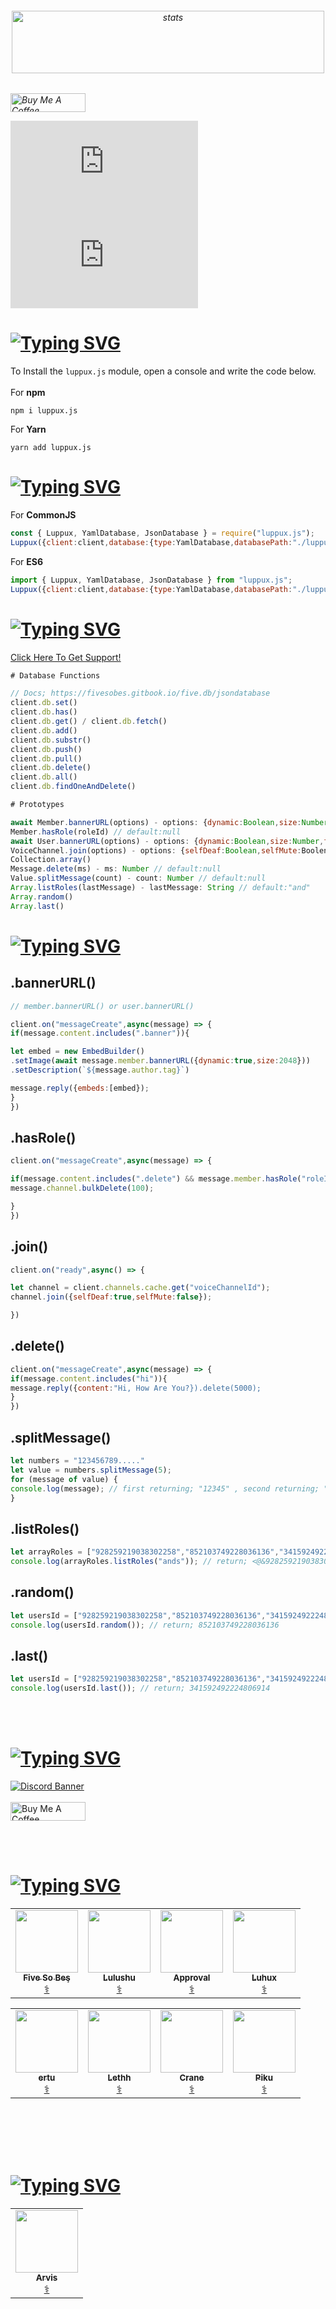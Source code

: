 <h6 align="center">
<img src="https://cdn.discordapp.com/attachments/946826067174375494/1108063676486918194/Luppuxx.png" width="500px" height="100px" alt="stats" align="center">
<h6/>

<a href="https://www.buymeacoffee.com/beykant" target="_blank"><img src="https://cdn.buymeacoffee.com/buttons/v2/default-yellow.png" width="120px" height="30px" alt="Buy Me A Coffee"></a>

![npm version](https://img.shields.io/npm/v/luppux.js?color=blue&label=npm%20i%20luppux.js)
![npm info](https://img.shields.io/npm/dw/luppux.js?color=blue)


# [![Typing SVG](https://readme-typing-svg.herokuapp.com?font=Fira+Code&pause=1000&color=FF0000&repeat=false&width=435&lines=%E2%9D%94+How+To+Install%3F)](#)

To Install the `luppux.js` module, open a console and write the code below.
<br> </br>
For **npm**
```console
npm i luppux.js
```

For **Yarn**
```console
yarn add luppux.js
```

# [![Typing SVG](https://readme-typing-svg.herokuapp.com?font=Fira+Code&pause=1000&color=00EDFF&repeat=false&width=435&lines=%F0%9F%8E%AF+Describing)](#)

For **CommonJS**
```javascript
const { Luppux, YamlDatabase, JsonDatabase } = require("luppux.js");
Luppux({client:client,database:{type:YamlDatabase,databasePath:"./luppuxdb.yml"}});
```

For **ES6**
```javascript
import { Luppux, YamlDatabase, JsonDatabase } from "luppux.js";
Luppux({client:client,database:{type:YamlDatabase,databasePath:"./luppuxdb.yml"}});
```

# [![Typing SVG](https://readme-typing-svg.herokuapp.com?font=Fira+Code&pause=1000&color=blue&repeat=false&width=435&lines=✨+Functions+And+Events)](#)

<a href="https://discord.gg/luppux" target="_blank">Click Here To Get Support!</a>
```javascript
# Database Functions

// Docs; https://fivesobes.gitbook.io/five.db/jsondatabase
client.db.set()
client.db.has()
client.db.get() / client.db.fetch()
client.db.add()
client.db.substr()
client.db.push()
client.db.pull()
client.db.delete()
client.db.all()
client.db.findOneAndDelete()

# Prototypes

await Member.bannerURL(options) - options: {dynamic:Boolean,size:Number,format:String} // default:{format:"png",size:512}
Member.hasRole(roleId) // default:null
await User.bannerURL(options) - options: {dynamic:Boolean,size:Number,format:String} // default:{format:"png",size:512}
VoiceChannel.join(options) - options: {selfDeaf:Boolean,selfMute:Boolen} // default:{selfDeaf:false,selfMute:false}
Collection.array() 
Message.delete(ms) - ms: Number // default:null
Value.splitMessage(count) - count: Number // default:null
Array.listRoles(lastMessage) - lastMessage: String // default:"and"
Array.random()
Array.last()

```

# [![Typing SVG](https://readme-typing-svg.herokuapp.com?font=Fira+Code&pause=1000&color=blue&repeat=false&width=435&lines=🪄+Example+For+v14)](#)

<h2>.bannerURL()</h2>

```js
// member.bannerURL() or user.bannerURL()

client.on("messageCreate",async(message) => {
if(message.content.includes(".banner")){

let embed = new EmbedBuilder()
.setImage(await message.member.bannerURL({dynamic:true,size:2048}))
.setDescription(`${message.author.tag}`)

message.reply({embeds:[embed});
}
})
```

<h2>.hasRole()</h2>

```js
client.on("messageCreate",async(message) => {

if(message.content.includes(".delete") && message.member.hasRole("roleId")){
message.channel.bulkDelete(100);

}
})
```

<h2>.join()</h2>

```js
client.on("ready",async() => {

let channel = client.channels.cache.get("voiceChannelId");
channel.join({selfDeaf:true,selfMute:false});

})
```

<h2>.delete()</h2>

```js
client.on("messageCreate",async(message) => {
if(message.content.includes("hi")){
message.reply({content:"Hi, How Are You?}).delete(5000);
}
})
```

<h2>.splitMessage()</h2>

```js
let numbers = "123456789....."
let value = numbers.splitMessage(5);
for (message of value) {
console.log(message); // first returning; "12345" , second returning; "678910"; 
}

```

<h2>.listRoles()</h2>

```js
let arrayRoles = ["928259219038302258","852103749228036136","341592492224806914"];
console.log(arrayRoles.listRoles("ands")); // return; <@&928259219038302258>,<@&852103749228036136> ands <@&341592492224806914>
```

<h2>.random()</h2>

```js
let usersId = ["928259219038302258","852103749228036136","341592492224806914"];
console.log(usersId.random()); // return; 852103749228036136
```

<h2>.last()</h2>

```js
let usersId = ["928259219038302258","852103749228036136","341592492224806914"];
console.log(usersId.last()); // return; 341592492224806914
```

<br> <br/>
# [![Typing SVG](https://readme-typing-svg.herokuapp.com?font=Fira+Code&pause=1000&color=9D06E6&repeat=false&width=435&lines=Support+%26+Donate)](#)

[![Discord Banner](https://api.weblutions.com/discord/invite/luppux/)](https://discord.gg/luppux)
<br> </br>
<a href="https://www.buymeacoffee.com/beykant" target="_blank"><img src="https://cdn.buymeacoffee.com/buttons/v2/default-yellow.png" width="120px" height="30px" alt="Buy Me A Coffee"></a>

<br> <br/>
# [![Typing SVG](https://readme-typing-svg.herokuapp.com?font=Fira+Code&pause=1000&color=9D06E6&repeat=false&width=435&lines=😉+Contributors)](#)
<table>
  <tr>
  <td align="center"><a href="https://github.com/Bes-js"><img src="https://avatars.githubusercontent.com/u/89789101?v=4" width="100px;" alt=""/><br /><sub><b>Five So Beş</b></sub></a><br /><a href="Five So Beş" title="Luppux">⚕️</a></td>
<td align="center"><a href="https://github.com/luluwux"><img src="https://avatars.githubusercontent.com/u/87658293?v=4" width="100px;" alt=""/><br /><sub><b>Lulushu</b></sub></a><br /><a href="Lulushu" title="Luppux">⚕️</a></td>
<td align="center"><a href="https://github.com/Approval-Denial"><img src="https://avatars.githubusercontent.com/u/74969246?v=4" width="100px;" alt=""/><br /><sub><b>Approval</b></sub></a><br /><a href="Approval" title="Luppux">⚕️</a></td>
<td align="center"><a href="https://github.com/utw0"><img src="https://avatars.githubusercontent.com/u/74924310?v=4" width="100px;" alt=""/><br /><sub><b>Luhux</b></sub></a><br /><a href="Luhux" title="Luppux">⚕️</a></td>
  </tr>
</table>
<table>
  <tr>
  <td align="center"><a href="https://github.com/ertucuk"><img src="https://avatars.githubusercontent.com/u/68440024?v=4" width="100px;" alt=""/><br /><sub><b>ertu</b></sub></a><br /><a href="ertu" title="Luppux">⚕️</a></td>
<td align="center"><a href="https://github.com/kaanxsrd"><img src="https://avatars.githubusercontent.com/u/94650814?v=4" width="100px;" alt=""/><br /><sub><b>Lethh</b></sub></a><br /><a href="Lethh" title="Luppux">⚕️</a></td>
<td align="center"><a href="https://github.com/cranedevs"><img src="https://avatars.githubusercontent.com/u/125387403?v=4" width="100px;" alt=""/><br /><sub><b>Crane</b></sub></a><br /><a href="Crane" title="Luppux">⚕️</a></td>
<td align="center"><a href="https://github.com/pikushe"><img src="https://avatars.githubusercontent.com/u/89347562?v=4" width="100px;" alt=""/><br /><sub><b>Piku</b></sub></a><br /><a href="Piku" title="Luppux">⚕️</a></td>
  </tr>
</table>

<br> <br/>
<br> <br/>
# [![Typing SVG](https://readme-typing-svg.herokuapp.com?font=Fira+Code&pause=1000&color=9D06E6&repeat=false&width=435&lines=😑+Eris)](#)

<table>
  <tr>
  <td align="center"><a href="https://github.com/ArviSlayer"><img src="https://avatars.githubusercontent.com/u/69751083?v=4" width="100px;" alt=""/><br /><sub><b>Arvis</b></sub></a><br /><a href="Arvis" title="Luppux">⚕️</a></td>
  </tr>
</table>
